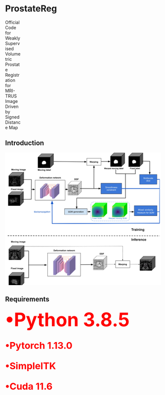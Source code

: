 # ProstateReg
<div style="width:50px">Official Code for  Weakly Supervised Volumetric Prostate Registration for MRI-TRUS Image Driven by Signed Distance Map</div>

## Introduction

<div align="center">
  <img src="https://github.com/CCrun99/ProstateReg/blob/main/ProstateReg%20Architecture.jpg" style="width:650px">
</div>

## Requirements
<p style="color:red;"><strong style="font-size:60px">•Python 3.8.5</strong></p>
<p style="color:red;font-size:30px;"><strong>•Pytorch 1.13.0</strong></p>
<p style="color:red;font-size:30px;"><strong>•SimpleITK</strong></p>
<p style="color:red;font-size:30px;"><strong>•Cuda 11.6</strong></p>
